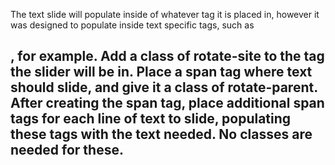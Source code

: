 The text slide will populate inside of whatever tag it is placed in, however it was designed to populate inside text specific tags, such as <h2>, for example.
Add a class of rotate-site to the tag the slider will be in.
Place a span tag where text should slide, and give it a class of rotate-parent.
After creating the span tag, place additional span tags for each line of text to slide, populating these tags with the text needed. No classes are needed for these.